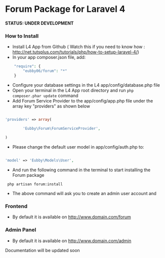 # Forum Package for Laravel 4

#### STATUS: UNDER DEVELOPMENT

### How to Install

- Install L4 App from Github ( Watch this if you need to know how : http://net.tutsplus.com/tutorials/php/how-to-setup-laravel-4/)
- In your app composer.json file, add:

```php
	"require": {
		"eubby06/forum": "*"
	}
```

- Configure your database settings in the L4 app/config/database.php file
- Open your terminal in the L4 App root directory and run `php composer.phar update` command
- Add Forum Service Provider to the app/config/app.php file under the array key "providers" as shown below

```php

'providers' => array(
		
		'Eubby\Forum\ForumServiceProvider',

)

```

- Please change the default user model in app/config/auth.php to:

```php

'model' => 'Eubby\Models\User',

```

- And run the following command in the terminal to start installing the Forum package

```
 php artisan forum:install
```

- The above command will ask you to create an admin user account and 

### Frontend
- By default it is available on http://www.domain.com/forum

### Admin Panel
- By default it is available on http://www.domain.com/admin

Documentation will be updated soon